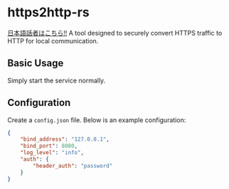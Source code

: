 # https2http-rs
[日本語話者はこちら!!](/README.ja.md)
A tool designed to securely convert HTTPS traffic to HTTP for local communication.
## Basic Usage
Simply start the service normally.
## Configuration
Create a `config.json` file.
Below is an example configuration:
```json
{
    "bind_address": "127.0.0.1",
    "bind_port": 8080,
    "log_level": "info",
    "auth": {
        "header_auth": "password"
    }
}
```
